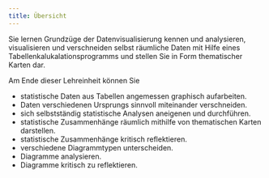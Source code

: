 ```yaml
---
title: Übersicht
---
```


Sie lernen Grundzüge der Datenvisualisierung kennen und analysieren, visualisieren und verschneiden selbst räumliche Daten mit Hilfe eines Tabellenkalukalationsprogramms und stellen Sie in Form thematischer Karten dar.

<!--more-->

Am Ende dieser Lehreinheit können Sie
  * statistische Daten aus Tabellen angemessen graphisch aufarbeiten.
  * Daten verschiedenen Ursprungs sinnvoll miteinander verschneiden.
  * sich selbstständig statistische Analysen aneigenen und durchführen.
  * statistische Zusammenhänge räumlich mithilfe von thematischen Karten darstellen.
  * statistische Zusammenhänge kritisch reflektieren.
  * verschiedene Diagrammtypen unterscheiden.
  * Diagramme analysieren.
  * Diagramme kritisch zu reflektieren.
